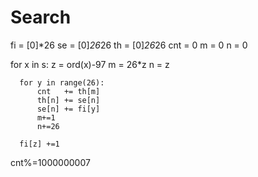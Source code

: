 # Search
  fi  = [0]*26
  se  = [0]*26*26
  th  = [0]*26*26
  cnt = 0
  m   = 0
  n   = 0

  for x in s:
      z = ord(x)-97
      m = 26*z
      n = z

      for y in range(26):
          cnt   += th[m]
          th[n] += se[n]
          se[n] += fi[y]
          m+=1
          n+=26

      fi[z] +=1
  cnt%=1000000007
